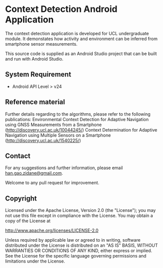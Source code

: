 # Context Detection Android Application
The context detection application is developed for UCL undergraduate module. It demonstates how activity and environment can be inferred from smartphone sensor measurements.

This source code is supplied as an Android Studio project that can be built and run with Android Studio.

## System Requirement
- Android API Level > v24

## Reference material
Further details regarding to the algorithms, please refer to the following publications:
Environmental Context Detection for Adaptive Navigation using GNSS Measurements from a Smartphone (http://discovery.ucl.ac.uk/10044245/)
Context Determination for Adaptive Navigation using Multiple Sensors on a Smartphone (http://discovery.ucl.ac.uk/1540225/)

## Contact
For any suggestions and further information, please email han.gao.zidane@gmail.com.

Welcome to any pull request for improvement.

## Copyright
Licensed under the Apache License, Version 2.0 (the "License"); you may not use this file except in compliance with the License. You may obtain a copy of the License at

http://www.apache.org/licenses/LICENSE-2.0

Unless required by applicable law or agreed to in writing, software distributed under the License is distributed on an "AS IS" BASIS, WITHOUT WARRANTIES OR CONDITIONS OF ANY KIND, either express or implied. See the License for the specific language governing permissions and limitations under the License.

